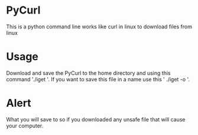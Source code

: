 # PyCurl
This is a python command line works like curl in linux to download files from linux

# Usage
Download and save the PyCurl to the home directory and using this command './iget <file-link>'.
If you want to save this file in a name use this ' ./iget <file-link> -o <file-name>'.

# Alert
What you will save to <directory-of-file-PyCurl> so if you downloaded any unsafe file that will cause your computer.
